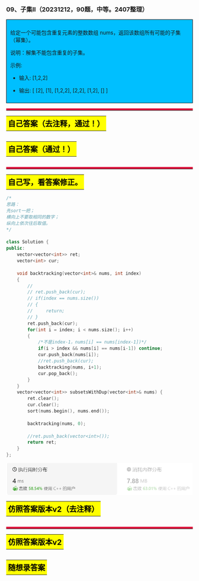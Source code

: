 ### 09、子集II（20231212，90题，中等。2407整理）
<div style="border: 1px solid black; padding: 10px; background-color: #00BFFF;">

给定一个可能包含重复元素的整数数组 nums，返回该数组所有可能的子集（幂集）。

说明：解集不能包含重复的子集。

示例:

- 输入: [1,2,2]
- 输出: [ [2], [1], [1,2,2], [2,2], [1,2], [] ]

  </p>
</div>

<hr style="border-top: 5px solid #DC143C;">
<table>
  <tr>
    <td bgcolor="Yellow" style="padding: 5px; border: 0px solid black;">
      <span style="font-weight: bold; font-size: 20px;color: black;">
      自己答案（去注释，通过！）
      </span>
    </td>
  </tr>
</table>

```C++


```

<table>
  <tr>
    <td bgcolor="Yellow" style="padding: 5px; border: 0px solid black;">
      <span style="font-weight: bold; font-size: 20px;color: black;">
      自己答案（通过！）
      </span>
    </td>
  </tr>
</table>

```C++


```

<hr style="border-top: 5px solid #DC143C;">

<table>
  <tr>
    <td bgcolor="Yellow" style="padding: 5px; border: 0px solid black;">
      <span style="font-weight: bold; font-size: 20px;color: black;">
      自己写，看答案修正。
      </span>
    </td>
  </tr>
</table>

```C++
/*
思路：
先sort一把；
横向上不要取相同的数字；
纵向上依次往后取值。
*/

class Solution {
public:
    vector<vector<int>> ret;
    vector<int> cur;

    void backtracking(vector<int>& nums, int index)
    {
        //
        // ret.push_back(cur);
        // if(index == nums.size())
        // {
        //     return;
        // }
        ret.push_back(cur);
        for(int i = index; i < nums.size(); i++)
        {
            /*不是index-1，nums[i] == nums[index-1])*/
            if(i > index && nums[i] == nums[i-1]) continue;
            cur.push_back(nums[i]);
            //ret.push_back(cur);
            backtracking(nums, i+1);
            cur.pop_back();
        }
    }
    vector<vector<int>> subsetsWithDup(vector<int>& nums) {
        ret.clear();
        cur.clear();
        sort(nums.begin(), nums.end());

        backtracking(nums, 0);

        //ret.push_back(vector<int>());
        return ret;
    }
};
```

![Alt text](image/image-64.png)


<table>
  <tr>
    <td bgcolor="Yellow" style="padding: 5px; border: 0px solid black;">
      <span style="font-weight: bold; font-size: 20px;color: black;">
      仿照答案版本v2（去注释）
      </span>
    </td>
  </tr>
</table>

```C++


```

<hr style="border-top: 5px solid #DC143C;">

<table>
  <tr>
    <td bgcolor="Yellow" style="padding: 5px; border: 0px solid black;">
      <span style="font-weight: bold; font-size: 20px;color: black;">
      仿照答案版本v2
      </span>
    </td>
  </tr>
</table>

```C++


```

<table>
  <tr>
    <td bgcolor="Yellow" style="padding: 5px; border: 0px solid black;">
      <span style="font-weight: bold; font-size: 20px;color: black;">
      随想录答案
      </span>
    </td>
  </tr>
</table>

```C++


```
